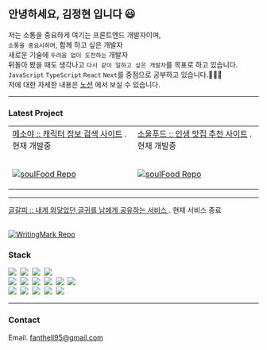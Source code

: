 <h2>안녕하세요, 김정현 입니다 😃</h2>

저는 소통을 중요하게 여기는 프론트엔드 개발자이며,
<br/>
`소통을 중요시하며`, 함께 하고 싶은 개발자
<br/>
새로운 기술에 `두려움 없이 도전하는` 개발자
<br/>
뒤돌아 봤을 때도 생각나고 `다시 같이 일하고 싶은 개발자`를 목표로 하고 있습니다.
<br/>
`JavaScript` `TypeScript` `React` `Next`를 중점으로 공부하고 있습니다.👨🏻‍💻
<br/>
저에 대한 자세한 내용은 <a href="https://www.notion.so/1202cd6c75554d36affa9119793a6ac0">노션</a> 에서 보실 수 있습니다.

<hr/>

<h3>Latest Project</h3>

<table>
  <tr>
  <td>
   <a href="https://mesoya.vercel.app" target="_blank">메소야 :: 캐릭터 정보 검색 사이트</a>
    <span>. 현재 개발중 </span>
    
  <br/>
  <br/>
    
  [![soulFood Repo](https://github-readme-stats.vercel.app/api/pin/?username=Corete95&repo=Mesoya)](https://gist.github.com/Yizack/bbfce31e0217a3689c8d961a356cb10d/](https://github.com/Corete95/Mesoya))
</td>
   <td>
     <a href="https://soulfood-map.vercel.app" target="_blank">소울푸드 :: 인생 맛집 추천 사이트</a>
     <span>. 현재 개발중 </span>
     <br/>
     <br/>
     
  [![soulFood Repo](https://github-readme-stats.vercel.app/api/pin/?username=Corete95&repo=Soulfood)](https://gist.github.com/Yizack/bbfce31e0217a3689c8d961a356cb10d/](https://github.com/Corete95/Soulfood))
  </td>
  </tr>
</table>


<hr/>
  
 <a href="https://writingmark.netlify.app" target="_blank">
 글갈피 :: 내게 와닿았던 글귀를 남에게 공유하는 서비스
</a>
<span>. 현재 서비스 종료</span>

<br/>
<br/>

[![WritingMark Repo](https://github-readme-stats.vercel.app/api/pin/?username=Corete95&repo=WritingMark)](https://github.com/Corete95/WritingMark)

<h3>Stack</h3>

<p>
 <img src="https://img.shields.io/badge/JavaScript-f7e018?style=flat-square&logo=JavaScript&logoColor=white"/>&nbsp 
 <img src="https://img.shields.io/badge/TypeScript-2d79c7?style=flat-square&logo=TypeScript&logoColor=white"/>&nbsp
 <img src="https://img.shields.io/badge/React-7ddfff?style=flat-square&logo=React&logoColor=white"/>&nbsp
 <img src="https://img.shields.io/badge/Next-black?style=flat-square&logo=nextdotjs&logoColor=white"/>&nbsp 
 <br>
 <img src="https://img.shields.io/badge/reactquery-FF4154?style=flat-square&logo=reactquery&logoColor=white"/>&nbsp 
 <img src="https://img.shields.io/badge/Recoil-3578E5?style=flat-square&logo=Recoil&logoColor=white"/>&nbsp
 <img src="https://img.shields.io/badge/graphql-E10098?style=flat-square&logo=graphql&logoColor=white"/>&nbsp 
 <img src="https://img.shields.io/badge/Redux-7649bb?style=flat-square&logo=Redux&logoColor=white"/>&nbsp 
 <img src="https://img.shields.io/badge/styled-e084c6?style=flat-square&logo=styled-components&logoColor=white"/>&nbsp 
 <img src="https://img.shields.io/badge/tailwindcss-06B6D4?style=flat-square&logo=tailwindcss&logoColor=white"/>&nbsp 
 <br>
 <img src="https://img.shields.io/badge/Git-f05030?style=flat-square&logo=Git&logoColor=white"/>&nbsp 
 <img src="https://img.shields.io/badge/GitHub-black?style=flat-square&logo=GitHub&logoColor=white"/>&nbsp
 <img src="https://img.shields.io/badge/Slack-4a154b?style=flat-square&logo=Slack&logoColor=white"/>&nbsp
 <img src="https://img.shields.io/badge/Trello-0079bf?style=flat-square&logo=Trello&logoColor=white"/>&nbsp
 <img src="https://img.shields.io/badge/Notion-black?style=flat-square&logo=Notion&logoColor=white"/>&nbsp 

</p>

<hr/>

<h3>Contact</h3>
Email.  <a href="mailto:fanthell95@gmail.com">fanthell95@gmail.com</a> 
<br/>
